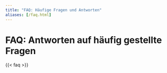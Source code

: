 ```yaml
---
title: "FAQ: Häufige Fragen und Antworten"
aliases: [/faq.html]
---
```


# FAQ: Antworten auf häufig gestellte Fragen

{{< faq >}}


